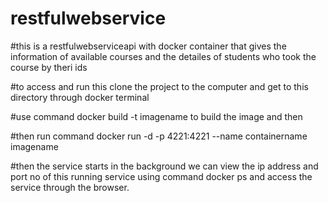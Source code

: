 # restfulwebservice
#this is a restfulwebserviceapi with docker container that gives the information of available courses and the detailes of students who took the course by theri ids



#to access and run this clone the project to the computer and get to this directory through docker terminal


#use command docker build -t imagename to build the image and then


#then run command docker run -d -p 4221:4221 --name containername imagename



#then the service starts in the background we can view the ip address and port no of this running service using 
  command docker ps and access the service through the browser.
